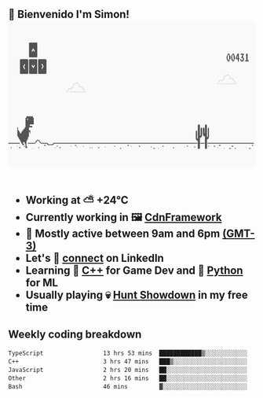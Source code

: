 <h2>👋 <b>Bienvenido I'm Simon!&nbsp;</b>

<section>
  <img src="./static/banner.gif" height=300 width=1000>
</section>

<br>

<ul>
  <li>
		<!--START_SECTION:weather-->
		Working at <b>⛅️  +24°C</b>
		<!--END_SECTION:weather-->
  </li>
  <li>
    Currently working in 🖼️&nbsp;<a href=https://github.com/snapverse/cdn-framework target=_blank>CdnFramework</a>
  </li>
  <li>
    🚩 Mostly active between 9am and 6pm <a href=https://onlinealarmkur.com/world/es target=_blank>(GMT-3)</a>
  </li>
  <li>
    Let's 🔗&nbsp;<a href=https://www.linkedin.com/in/itssimmons target=_blank>connect</a> on LinkedIn
  </li>
  <li>
    Learning 👴&nbsp;<a href=https://images3.memedroid.com/images/UPLOADED755/65f2bce6734f6.webp target=_blank>C++</a> for Game Dev and 🐍&nbsp;<a href=https://qph.cf2.quoracdn.net/main-qimg-4472b6229cb75bf66ab531f3ebd4f975-lq target=_blank>Python</a> for ML
  </li>
  <li>
    Usually playing 💀&nbsp;<a href=https://www.huntshowdown.com target=_blank>Hunt Showdown</a> in my free time
  </li>
</ul>

<h2><b>Weekly coding breakdown </b></h2>

<!--START_SECTION:waka-->

```txt
TypeScript                 13 hrs 53 mins  ████████████▒░░░░░░░░░░░░   49.80 %
C++                        3 hrs 47 mins   ███▒░░░░░░░░░░░░░░░░░░░░░   13.58 %
JavaScript                 2 hrs 20 mins   ██░░░░░░░░░░░░░░░░░░░░░░░   08.38 %
Other                      2 hrs 16 mins   ██░░░░░░░░░░░░░░░░░░░░░░░   08.18 %
Bash                       46 mins         ▓░░░░░░░░░░░░░░░░░░░░░░░░   02.78 %
```

<!--END_SECTION:waka-->
